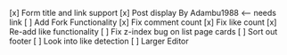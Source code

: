 [x] Form title and link support
[x] Post display By Adambu1988 <-- needs link
[ ] Add Fork Functionality
[x] Fix comment count
[x] Fix like count
[x] Re-add like functionality
[ ] Fix z-index bug on list page cards
[ ] Sort out footer
[ ] Look into like detection
[ ] Larger Editor